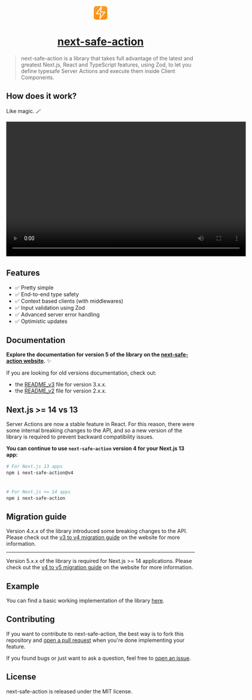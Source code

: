 <div align="center">
  <img src="assets/logo.png" alt="next-safe-action logo" width="36" height="36">
  <a href="https://github.com/TheEdoRan/next-safe-action"><h1>next-safe-action</h1></a>
</div>

> next-safe-action is a library that takes full advantage of the latest and greatest Next.js, React and TypeScript features, using Zod, to let you define typesafe Server Actions and execute them inside Client Components.

## How does it work?

Like magic. 🪄

<div align="center">
  <video width="640" height="360" controls autoplay>
    <source src="/assets/demo.mp4" type="video/mp4" />
    Your browser does not support the video tag.
  </video>
</div>

## Features

- ✅ Pretty simple
- ✅ End-to-end type safety
- ✅ Context based clients (with middlewares)
- ✅ Input validation using Zod
- ✅ Advanced server error handling
- ✅ Optimistic updates

## Documentation

**Explore the documentation for version 5 of the library on the [next-safe-action website](https://next-safe-action.dev).** ✨

If you are looking for old versions documentation, check out:
- the [README_v3](packages/next-safe-action/README_v3.md) file for version 3.x.x.
- the [README_v2](packages/next-safe-action/README_v2.md) file for version 2.x.x.

## Next.js >= 14 vs 13

Server Actions are now a stable feature in React. For this reason, there were some internal breaking changes to the API, and so a new version of the library is required to prevent backward compatibility issues.

**You can continue to use `next-safe-action` version 4 for your Next.js 13 app:**

```bash
# For Next.js 13 apps
npm i next-safe-action@v4


# For Next.js >= 14 apps
npm i next-safe-action
```

## Migration guide

Version 4.x.x of the library introduced some breaking changes to the API. Please check out the [v3 to v4 migration guide](https://next-safe-action.dev/docs/migration-from-v3-to-v4) on the website for more information.

---

Version 5.x.x of the library is required for Next.js >= 14 applications. Please check out the [v4 to v5 migration guide](https://next-safe-action.dev/docs/migration-from-v4-to-v5) on the website for more information.

## Example

You can find a basic working implementation of the library [here](packages/example-app).

## Contributing

If you want to contribute to next-safe-action, the best way is to fork this repository and [open a pull request](https://github.com/TheEdoRan/next-safe-action/pulls) when you're done implementing your feature.

If you found bugs or just want to ask a question, feel free to [open an issue](https://github.com/TheEdoRan/next-safe-action/issues).

## License

next-safe-action is released under the MIT license.